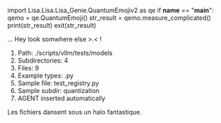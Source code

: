 
import Lisa.Lisa.Lisa_Genie.QuantumEmojiv2 as qe
if __name__ == "__main__":
  qemo = qe.QuantumEmoji()
  str_result = qemo.measure_complicated()
  print(str_result)
  exit(str_result)

... Hey look somwhere else >.< !

1. Path: ./scripts/vllm/tests/models
2. Subdirectories: 4
3. Files: 9
4. Example types: .py
5. Sample file: test_registry.py
6. Sample subdir: quantization
7. AGENT inserted automatically

Les fichiers dansent sous un halo fantastique.
